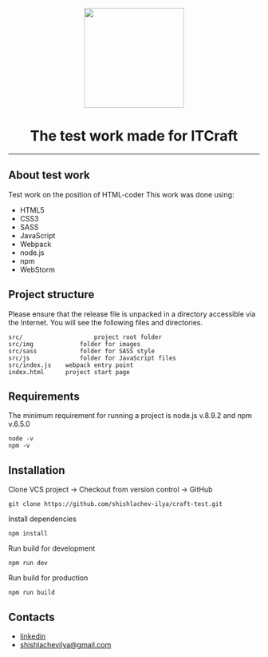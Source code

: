 <p align="center">
  <img width="200" src="https://i.pinimg.com/736x/b1/f7/5e/b1f75ec4b9a69ad6d008e880fe12cd23.jpg">
</p>

<h1 style="border-bottom:none;text-align:center;">The test work made for ITCraft</h1>

---

## About test work

Test work on the position of HTML-coder
This work was done using:

+	HTML5
+	CSS3
+ SASS
+ JavaScript
+ Webpack
+ node.js
+	npm
+ WebStorm


## Project structure


Please ensure that the release file is unpacked in a directory accessible via the Internet. You will see the following files and directories.

	src/					project root folder
	src/img				folder for images
	src/sass			folder for SASS style
	src/js				folder for JavaScript files
	src/index.js	webpack entry point
	index.html		project start page


## Requirements


The minimum requirement for running a project is node.js v.8.9.2 and npm v.6.5.0

	node -v
	npm -v


## Installation


Clone VCS project -> Checkout from version control -> GitHub

	git clone https://github.com/shishlachev-ilya/craft-test.git

Install dependencies
	
	npm install

Run build for development

	npm run dev

Run build for production

	npm run build

## Contacts

*	[linkedin](https://www.linkedin.com/in/shishlachevilya/)
*	[shishlachevilya@gmail.com](shishlachevilya@gmail.com)